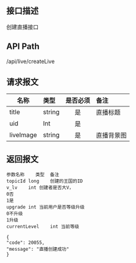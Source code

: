 ## 接口描述
创建直播接口
## API Path
/api/live/createLive
## 请求报文
|名称         |类型           |是否必须   |备注                                 |
|-------------|:--------------|:---------:|:------------------------------------|
|title    |string    |是    |直播标题    |
|uid    |Int    |是    |    |
|liveImage    |string    |是    |直播背景图    |
## 返回报文
    参数名称	类型	备注
    topicId	long	创建的王国的ID
    v_lv	int	创建者是否大V，
    0否
    1是
    upgrade	int	当前用户是否等级升级
    0不升级
    1升级
    currentLevel	int	当前等级
    
    {
    "code": 20055,
    "message": "直播创建成功"
    }
    
